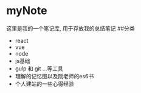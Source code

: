 # myNote
这里是我的一个笔记库, 用于存放我的总结笔记
##分类
 + react
 + vue
 + node
 + js基础
 + gulp 和 git ...等工具
 + 理解的记忆图以及阮老师的es6书
 + 个人建站的一些心得经验
